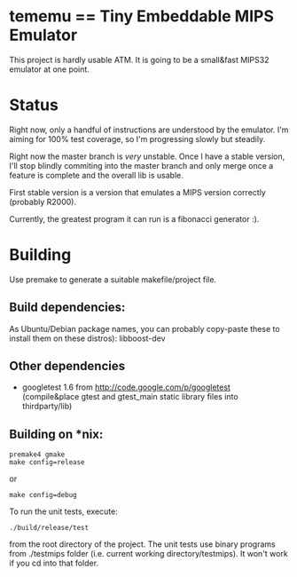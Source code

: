# tememu == Tiny Embeddable MIPS Emulator

This project is hardly usable ATM. It is going to be a small&fast MIPS32 emulator at one point. 

# Status

Right now, only a handful of instructions are understood by the emulator. 
I'm aiming for 100% test coverage, so I'm progressing slowly but steadily. 

Right now the master branch is *very* unstable. Once I have a stable version, 
I'll stop blindly commiting into the master branch and only merge once a feature
is complete and the overall lib is usable.

First stable version is a version that emulates a MIPS version correctly (probably R2000).

Currently, the greatest program it can run is a fibonacci generator :).

# Building

Use premake to generate a suitable makefile/project file. 

## Build dependencies:

As Ubuntu/Debian package names, you can probably copy-paste these to install them on these distros):
libboost-dev 

## Other dependencies

  * googletest 1.6 from http://code.google.com/p/googletest
    (compile&place gtest and gtest_main static library files into thirdparty/lib)

## Building on *nix:

    premake4 gmake
    make config=release

or

    make config=debug

To run the unit tests, execute:

    ./build/release/test

from the root directory of the project. The unit tests use binary programs from ./testmips folder
(i.e. current working directory/testmips). It won't work if you cd into that folder.




